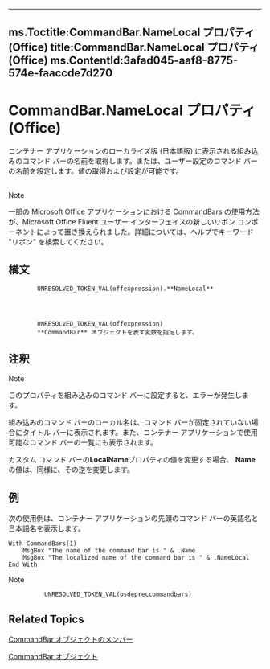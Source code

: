 

---
ms.Toctitle:CommandBar.NameLocal プロパティ (Office)
title:CommandBar.NameLocal プロパティ (Office)
ms.ContentId:3afad045-aaf8-8775-574e-faaccde7d270
---
# CommandBar.NameLocal プロパティ (Office)




コンテナー アプリケーションのローカライズ版 (日本語版) に表示される組み込みのコマンド バーの名前を取得します。または、ユーザー設定のコマンド バーの名前を設定します。値の取得および設定が可能です。

## 

>[!NOTE]
>一部の Microsoft Office アプリケーションにおける CommandBars の使用方法が、Microsoft Office Fluent ユーザー インターフェイスの新しいリボン コンポーネントによって置き換えられました。詳細については、ヘルプでキーワード "リボン" を検索してください。





## 構文

            UNRESOLVED_TOKEN_VAL(offexpression).**NameLocal**




            UNRESOLVED_TOKEN_VAL(offexpression)
            **CommandBar** オブジェクトを表す変数を指定します。



## 注釈

>[!NOTE]
>このプロパティを組み込みのコマンド バーに設定すると、エラーが発生します。


組み込みのコマンド バーのローカル名は、コマンド バーが固定されていない場合にタイトル バーに表示されます。また、コンテナー アプリケーションで使用可能なコマンド バーの一覧にも表示されます。



カスタム コマンド バーの**LocalName**プロパティの値を変更する場合、 **Name**の値は、同様に、その逆を変更します。



## 例
次の使用例は、コンテナー アプリケーションの先頭のコマンド バーの英語名と日本語名を表示します。

```sourcecode
With CommandBars(1) 
    MsgBox "The name of the command bar is " & .Name 
    MsgBox "The localized name of the command bar is " & .NameLocal 
End With
```




>[!NOTE]
>
              UNRESOLVED_TOKEN_VAL(osdepreccommandbars)
            





## Related Topics

[CommandBar オブジェクトのメンバー](e3756e7e-56a8-33a4-722f-640e5cc69b6d.md)

[CommandBar オブジェクト](78603954-40aa-64cb-c407-2e0820d65231.md)




